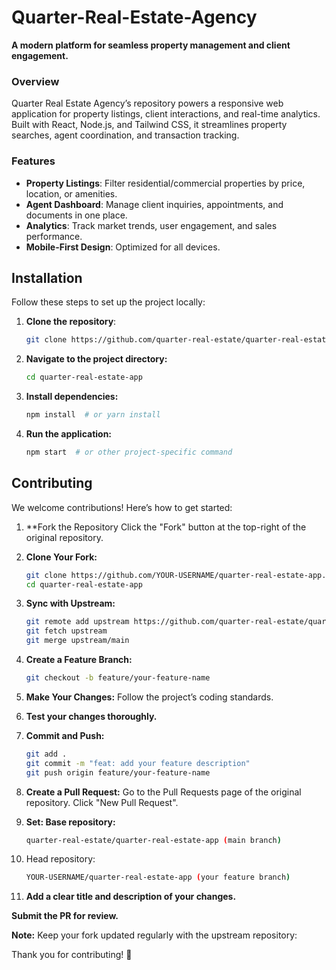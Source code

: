 # Quarter-Real-Estate-Agency
**A modern platform for seamless property management and client engagement.**  

### Overview  
Quarter Real Estate Agency’s repository powers a responsive web application for property listings, client interactions, and real-time analytics. Built with React, Node.js, and Tailwind CSS, it streamlines property searches, agent coordination, and transaction tracking.  

### Features  
- **Property Listings**: Filter residential/commercial properties by price, location, or amenities.  
- **Agent Dashboard**: Manage client inquiries, appointments, and documents in one place.  
- **Analytics**: Track market trends, user engagement, and sales performance.  
- **Mobile-First Design**: Optimized for all devices.  

## Installation

Follow these steps to set up the project locally:

1. **Clone the repository**:
   ```bash
   git clone https://github.com/quarter-real-estate/quarter-real-estate-app.git
   ```
   
2. **Navigate to the project directory:**
   ```bash
   cd quarter-real-estate-app
   ```

3. **Install dependencies:**
   ```bash
   npm install  # or yarn install
   ```
   
4. **Run the application:**
   ````bash
   npm start  # or other project-specific command
   ````



## Contributing


We welcome contributions! Here’s how to get started:

1. **Fork the Repository
   Click the "Fork" button at the top-right of the original repository.
2. **Clone Your Fork:**
   ```bash
   git clone https://github.com/YOUR-USERNAME/quarter-real-estate-app.git
   cd quarter-real-estate-app
   ```
3. **Sync with Upstream:**
   ```bash
   git remote add upstream https://github.com/quarter-real-estate/quarter-real-estate-app.git
   git fetch upstream
   git merge upstream/main
   ```
4. **Create a Feature Branch:**
   ```bash
   git checkout -b feature/your-feature-name
   ```
6. **Make Your Changes:**
   Follow the project’s coding standards.

7. **Test your changes thoroughly.**

8. **Commit and Push:**
   ```bash
   git add .
   git commit -m "feat: add your feature description"
   git push origin feature/your-feature-name
   
7. **Create a Pull Request:**
   Go to the Pull Requests page of the original repository.
   Click "New Pull Request".
   
8. **Set: Base repository:**
   ```bash
   quarter-real-estate/quarter-real-estate-app (main branch)
   ```
9. Head repository:
    ```bash
   YOUR-USERNAME/quarter-real-estate-app (your feature branch)
    ```

10. **Add a clear title and description of your changes.**

**Submit the PR for review.**

**Note:** Keep your fork updated regularly with the upstream repository:

Thank you for contributing! 🚀
